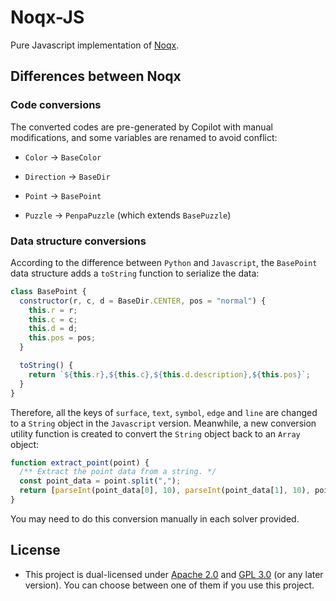 # Noqx-JS

Pure Javascript implementation of [Noqx](https://github.com/T0nyX1ang/noqx).

## Differences between Noqx

### Code conversions

The converted codes are pre-generated by Copilot with manual modifications, and some variables are renamed to avoid conflict:

- `Color` -> `BaseColor`

- `Direction` -> `BaseDir`

- `Point` -> `BasePoint`

- `Puzzle` -> `PenpaPuzzle` (which extends `BasePuzzle`)

### Data structure conversions

According to the difference between `Python` and `Javascript`, the `BasePoint` data structure adds a `toString` function to serialize the data:

```js
class BasePoint {
  constructor(r, c, d = BaseDir.CENTER, pos = "normal") {
    this.r = r;
    this.c = c;
    this.d = d;
    this.pos = pos;
  }

  toString() {
    return `${this.r},${this.c},${this.d.description},${this.pos}`;
  }
}
```

Therefore, all the keys of `surface`, `text`, `symbol`, `edge` and `line` are changed to a `String` object in the `Javascript` version. Meanwhile, a new conversion utility function is created to convert the `String` object back to an `Array` object:

```js
function extract_point(point) {
  /** Extract the point data from a string. */
  const point_data = point.split(",");
  return [parseInt(point_data[0], 10), parseInt(point_data[1], 10), point_data[2], point_data[3]];
}
```

You may need to do this conversion manually in each solver provided.

## License

- This project is dual-licensed under [Apache 2.0](./LICENSE.APACHE) and [GPL 3.0](./LICENSE.GPL) (or any later version). You can choose between one of them if you use this project.
